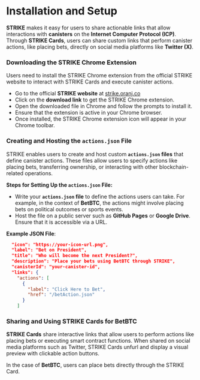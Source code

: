 # Installation and Setup

**STRIKE** makes it easy for users to share actionable links that allow interactions with **canisters** on the **Internet Computer Protocol (ICP)**. Through **STRIKE Cards**, users can share custom links that perform canister actions, like placing bets, directly on social media platforms like **Twitter (X)**.

### **Downloading the** STRIKE **Chrome Extension**

Users need to install the STRIKE Chrome extension from the official STRIKE website to interact with STRIKE Cards and execute canister actions.

* Go to the official **STRIKE website** at [strike.oranj.co](https://strike.oranj.co/)
* Click on the **download link** to get the STRIKE Chrome extension.
* Open the downloaded file in Chrome and follow the prompts to install it.
* Ensure that the extension is active in your Chrome browser.
* Once installed, the STRIKE Chrome extension icon will appear in your Chrome toolbar.

### **Creating and Hosting the `actions.json` File**

STRIKE enables users to create and host custom **`actions.json` files** that define canister actions. These files allow users to specify actions like placing bets, transferring ownership, or interacting with other blockchain-related operations.

**Steps for Setting Up the `actions.json` File:**

* Write your **`actions.json` file** to define the actions users can take. For example, in the context of **BetBTC**, the actions might involve placing bets on political outcomes or sports events.
* Host the file on a public server such as **GitHub Pages** or **Google Drive**. Ensure that it is accessible via a URL.

**Example JSON File**:

```json
  "icon": "https://your-icon-url.png",
  "label": "Bet on President",
  "title": "Who will become the next President?",
  "description": "Place your bets using BetBTC through STRIKE",
  "canisterId": "your-canister-id",
  "links": {
    "actions": [
      {
        "label": "Click Here to Bet",
        "href": "/betAction.json"
      }
    ]
```

### **Sharing and Using** STRIKE **Cards for BetBTC**

**STRIKE Cards** share interactive links that allow users to perform actions like placing bets or executing smart contract functions. When shared on social media platforms such as Twitter, STRIKE Cards unfurl and display a visual preview with clickable action buttons.

In the case of **BetBTC**, users can place bets directly through the STRIKE Card.
